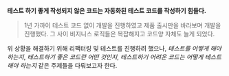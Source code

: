 **테스트 하기 좋게 작성되지 않은 코드는 자동화된 테스트 코드를 작성하기 힘들다.**

> 1년 가까이 테스트 코드 없이 개발을 진행하였고 제품 출시만을 바라보며 개발을 진행했다. 그 사이 비지니스 로직들은 복잡해지고 코드양 자체도 늘게 되었다.

위 상황을 해결하기 위해 리팩터링 및 테스트를 진행하려 했으나, *테스트를 어떻게 해야 하는지*, *테스트하기 좋은 코드란 어떤 것인지*, *테스트하기 어려운 코드는 어떻게 테스트해야 하는지* 같은 주제들을 다뤄보고자 한다.
